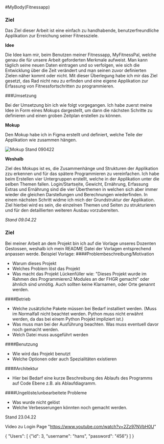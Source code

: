 #MyBody(Fitnessapp)

### Ziel

Das Ziel dieser Arbeit ist eine einfach zu handhabende, benutzerfreundliche Applikation zur Erreichung seiner Fitnessziele. 

**Idee**

Die Idee kam mir, beim Benutzen meiner Fitnessapp, MyFitnessPal, welche genau die für unsere Arbeit geforderten Merkmale aufweist. Man kann täglich seine neuen Daten eintragen und so verfolgen, wie sich die Entwicklung über die Zeit verändert und man seinen zuvor definierten Zielen näher kommt oder nicht.
Mit dieser Überlegung habe ich mir das Ziel gesetzt, das Rad nicht neu zu erfinden und eine eigene Applikation zur Erfassung von Fitnessfortschritten zu programmieren. 

###Umsetzung

Bei der Umsetzung bin ich wie folgt vorgegangen. Ich habe zuerst meine Idee in Form eines Mokups dargestellt, um dann die nächsten Schritte zu definieren und einen groben Zeitplan erstellen zu können.

**Mokup**

Den Mokup habe ich in Figma erstellt und definiert, welche Teile der Applikation wie zusammen hängen.

![Mokup Stand 090422](../../FS_22/Prog2/MokupBF_090422.png "Mokup")


**Weshalb**

Ziel des Mokups ist es, die Zusammenhänge und Strukturen der Applikation zzu erkennen und für das spätere Programmieren zu vereinfachen. Ich habe beim Erstellen vier Untergruppen erstellt, welche in der Applikation unter die selben Themen fallen. Login/Startseite, Gewicht, Ernährung, Erfassung Extras und Ernährung sind die vier Überthemen in welchen sich aber immer wieder die gleichen Darstellungen und Berechnungen wiederfinden. In einem nächsten Schritt widme ich mich der Grundstruktur der Applikation. Ziel hierbei wird es sein, die einzelnen Themen und Seiten zu strukturieren und für den detaillierten weiteren Ausbau vorzubereiten. 


_Stand 09.04.22_

### Ziel
Bei meiner Arbeit an dem Projekt bin ich auf die Vorlage unseres Dozenten Gestossen, weshalb ich mein README Datei der Vorlagen entsprechend anpassen werde.
Beispiel Vorlage:
####Problembeschreibung/Motivation
 - Warum dieses Projekt
 - Welches Problem löst das Projekt
 - Was macht das Projekt
Lückenfüller wie: "Dieses Projekt wurde im Rahmen des Programmieren2 Modules an der FHGR gemacht" oder ähnlich sind unnötig. Auch sollten keine Klarnamen, oder Orte genannt werden.

####Betrieb
 - Welche zusätzliche Pakete müssen bei Bedarf installiert werden. (Muss im Normalfall nicht beachtet werden. Python muss nicht erwähnt werden, da das bei einem Python Projekt impliziert ist.)
 - Was muss man bei der Ausführung beachten. Was muss eventuell davor noch gemacht werden.
 - Welch Datei muss ausgeführt werden

####Benutzung
- Wie wird das Projekt benutzt
- Welche Optionen oder auch Spezialitäten existieren

####Architektur
- Hier bei Bedarf eine kurze Beschreibung des Ablaufs des Programms auf Code Ebene z.B. als Ablaufdiagramm.

####Ungelöste/unbearbeitete Probleme
 - Was wurde nicht gelöst
 - Welche Verbesserungen könnten noch gemacht werden. 
 
Stand 23.04.22

Video zu Login Page
"https://www.youtube.com/watch?v=2Zz97NVbH0U"


{
  "Users": [
    {"id": 3, "username":  "hans", "password":  "456"}
    ]
}

